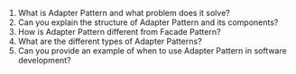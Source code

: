 

1. What is Adapter Pattern and what problem does it solve?
2. Can you explain the structure of Adapter Pattern and its components?
3. How is Adapter Pattern different from Facade Pattern?
4. What are the different types of Adapter Patterns?
5. Can you provide an example of when to use Adapter Pattern in software development?